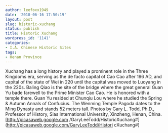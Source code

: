 ```yaml
---
author: leefoxx1949
date: '2010-06-16 17:50:19'
layout: post
slug: historic-xuchang
status: publish
title: Historic Xuchang
wordpress_id: '1141'
categories:
- I.A. Chinese Historic Sites
tags:
- Henan Province
---
```


Xuchang has a long history and played a prominent role in the Three Kingdoms
era, serving as the de facto capital of Cao Cao after 196 AD, and capital of
the state of Wei in 220 until the capital was moved to Luoyang in the 220s.
Baling Qiao is the site of the bridge where the great general Guan Yu bade
farewell to the Prime Minister Cao Cao. He is honored with a temple there.
Guan Yu resided at Chunqiu Lou where he studied the Spring & Autumn Annals of
Confucius. The Wenming Temple Pagoda dates to the Ming Dynasty and stands 52
meters tall. Photos by Gary L. Todd, Ph.D., Professor of History, Sias
International University, Xinzheng, Henan, China. [http://picasaweb.google.com
/GaryLeeTodd/HistoricXuchang#](http://picasaweb.google.com/GaryLeeTodd/Histori
cXuchang#)

